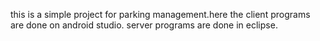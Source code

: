 this is a simple project for parking management.here the client programs are done on android studio. server programs are done in eclipse.
